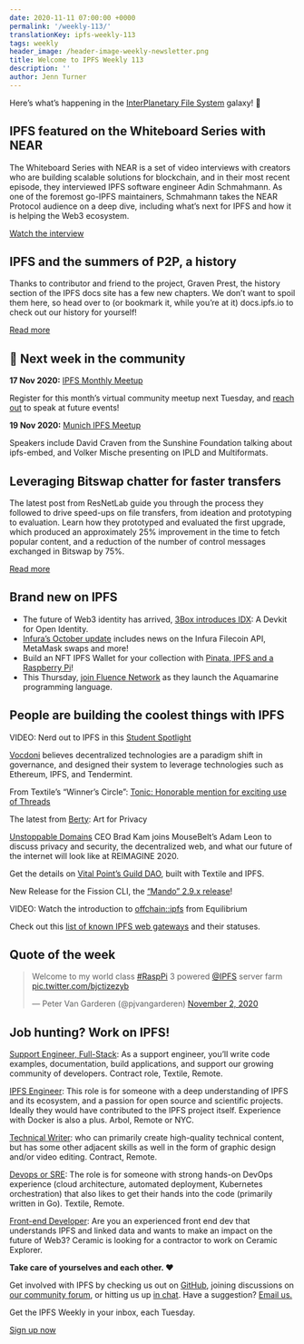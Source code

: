 ```yaml
---
date: 2020-11-11 07:00:00 +0000
permalink: '/weekly-113/'
translationKey: ipfs-weekly-113
tags: weekly
header_image: /header-image-weekly-newsletter.png
title: Welcome to IPFS Weekly 113
description: ''
author: Jenn Turner
---
```


Here’s what’s happening in the [InterPlanetary File System](https://ipfs.io/) galaxy! 🚀

## IPFS featured on the Whiteboard Series with NEAR

The Whiteboard Series with NEAR is a set of video interviews with creators who are building scalable solutions for blockchain, and in their most recent episode, they interviewed IPFS software engineer Adin Schmahmann. As one of the foremost go-IPFS maintainers, Schmahmann takes the NEAR Protocol audience on a deep dive, including what’s next for IPFS and how it is helping the Web3 ecosystem.

[Watch the interview](https://www.youtube.com/watch?v=J-drqD2UebM&feature=youtu.be)

## IPFS and the summers of P2P, a history

Thanks to contributor and friend to the project, Graven Prest, the history section of the IPFS docs site has a few new chapters. We don’t want to spoil them here, so head over to (or bookmark it, while you’re at it) docs.ipfs.io to check out our history for yourself!

[Read more](https://docs.ipfs.io/project/history/#a-p2p-summer-1999-2003)

## 📆 Next week in the community

**17 Nov 2020:** [IPFS Monthly Meetup](https://www.meetup.com/San-Francisco-IPFS/events/274414560/)

Register for this month’s virtual community meetup next Tuesday, and [reach out](mailto:ipfs-community@protocol.ai) to speak at future events!

**19 Nov 2020:** [Munich IPFS Meetup](https://www.meetup.com/de-DE/Munich-IPFS-User-Group)

Speakers include David Craven from the Sunshine Foundation talking about ipfs-embed, and Volker Mische presenting on IPLD and Multiformats.

## Leveraging Bitswap chatter for faster transfers

The latest post from ResNetLab guide you through the process they followed to drive speed-ups on file transfers, from ideation and prototyping to evaluation. Learn how they prototyped and evaluated the first upgrade, which produced an approximately 25% improvement in the time to fetch popular content, and a reduction of the number of control messages exchanged in Bitswap by 75%.

[Read more](https://research.protocol.ai/blog/2020/two-ears-one-mouth-how-to-leverage-bitswap-chatter-for-faster-transfers/)

## Brand new on IPFS

- The future of Web3 identity has arrived, [3Box introduces IDX](https://medium.com/3box/idx-a-devkit-for-open-identity-48edc88e8e85): A Devkit for Open Identity.
- [Infura’s October update](https://blog.infura.io/infura-october-2020-update/) includes news on the Infura Filecoin API, MetaMask swaps and more!
- Build an NFT IPFS Wallet for your collection with [Pinata, IPFS and a Raspberry Pi](https://medium.com/pinata/how-to-build-a-portable-nft-display-cae5dc12727e)!
- This Thursday, [join Fluence Network](https://hopin.to/events/fluence-phase-1-launch) as they launch the Aquamarine programming language.

## People are building the coolest things with IPFS

VIDEO: Nerd out to IPFS in this [Student Spotlight](https://www.youtube.com/watch?v=ZlL0lVsAq0c&feature=emb_logo)

[Vocdoni](https://docs.vocdoni.io/#/) believes decentralized technologies are a paradigm shift in governance, and designed their system to leverage technologies such as Ethereum, IPFS, and Tendermint.

From Textile’s “Winner’s Circle”: [Tonic: Honorable mention for exciting use of Threads](https://blog.textile.io/ethonline-tonic-winner/)

The latest from [Berty](https://berty.tech/blog/art-for-privacy/): Art for Privacy

[Unstoppable Domains](https://www.youtube.com/watch?v=w7Rm13v3rho&feature=youtu.be) CEO Brad Kam joins MouseBelt’s Adam Leon to discuss privacy and security, the decentralized web, and what our future of the internet will look like at REIMAGINE 2020.

Get the details on [Vital Point’s Guild DAO](https://www.youtube.com/watch?v=I-gDJAHtDm0&feature=emb_logo), built with Textile and IPFS.

New Release for the Fission CLI, the [“Mando” 2.9.x release](https://talk.fission.codes/t/new-release-fission-cli-mando-2-9-x/1166)!

VIDEO: Watch the introduction to [offchain::ipfs](https://www.youtube.com/watch?v=wicdv34zRPc&feature=emb_logo) from Equilibrium

Check out this [list of known IPFS web gateways](https://luke.lol/ipfs.php) and their statuses.

## Quote of the week

<blockquote class="twitter-tweet"><p lang="en" dir="ltr">Welcome to my world class <a href="https://twitter.com/hashtag/RaspPi?src=hash&amp;ref_src=twsrc%5Etfw">#RaspPi</a> 3 powered <a href="https://twitter.com/IPFS?ref_src=twsrc%5Etfw">@IPFS</a> server farm <a href="https://t.co/bjctizezyb">pic.twitter.com/bjctizezyb</a></p>&mdash; Peter Van Garderen (@pjvangarderen) <a href="https://twitter.com/pjvangarderen/status/1323060872022032393?ref_src=twsrc%5Etfw">November 2, 2020</a></blockquote>

## Job hunting? Work on IPFS!

[Support Engineer, Full-Stack](https://textile.breezy.hr/p/b4aada03ce62-support-engineer-full-stack-contractor): As a support engineer, you’ll write code examples, documentation, build applications, and support our growing community of developers. Contract role, Textile, Remote.

[IPFS Engineer](https://authenticjobs.com/job/3315/arbol-inc-ipfs-engineer): This role is for someone with a deep understanding of IPFS and its ecosystem, and a passion for open source and scientific projects. Ideally they would have contributed to the IPFS project itself. Experience with Docker is also a plus. Arbol, Remote or NYC.

[Technical Writer](https://www.notion.so/Hiring-Technical-Writer-bc6a543f6bea40f28c06abfbfd810ea4): who can primarily create high-quality technical content, but has some other adjacent skills as well in the form of graphic design and/or video editing. Contract, Remote.

[Devops or SRE](https://authenticjobs.com/job/3006/textile-devops-or-sre/): The role is for someone with strong hands-on DevOps experience (cloud architecture, automated deployment, Kubernetes orchestration) that also likes to get their hands into the code (primarily written in Go). Textile, Remote.

[Front-end Developer](https://twitter.com/ceramicnetwork/status/1305886402886995968): Are you an experienced front end dev that understands IPFS and linked data and wants to make an impact on the future of Web3? Ceramic is looking for a contractor to work on Ceramic Explorer.

**Take care of yourselves and each other. ❤️**

Get involved with IPFS by checking us out on [GitHub](https://github.com/ipfs), joining discussions on [our community forum](https://discuss.ipfs.io/), or hitting us up [in chat](https://riot.im/app/#/room/#ipfs:matrix.org). Have a suggestion? [Email us.](mailto:newsletter@ipfs.io)

Get the IPFS Weekly in your inbox, each Tuesday.

<p><a href="https://ipfs.us4.list-manage.com/subscribe?u=25473244c7d18b897f5a1ff6b&amp;id=cad54b2230" class="button button-primary">Sign up now</a></p>
